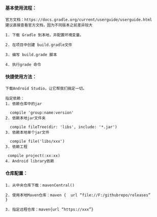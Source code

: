 #### 基本使用流程：

    官方文档：https://docs.gradle.org/current/userguide/userguide.html
    建议直接查看官方文档，因为不同版本之前差异较大

    1. 下载 Gradle 到本地，并配置环境变量。

    2. 在项目中创建 build.gradle文件

    3. 编写 build.grade 脚本

    4. 执行grade 命令

#### 快捷使用方法：

    下载Android Studio，让它帮我们搞定一切。

    指定依赖：
    1. 依赖仓库中的jar

      compile 'group:name:version'
    2. 依赖本地jar文件夹

      compile fileTree(dir: 'libs', include: '*.jar')
    3. 依赖本地单个jar文件

      compile file('libs/xxx')
    3. 依赖工程

     compile project(:xx:xx)
    4. Android library依赖

#### 仓库配置：

    1. 从中央仓库下载：mavenCentral()

    2. 使用本地Maven仓库：maven {  url “file://F:/githubrepo/releases”      }

    3. 指定远程仓库：maven{url “https://xxx”}
